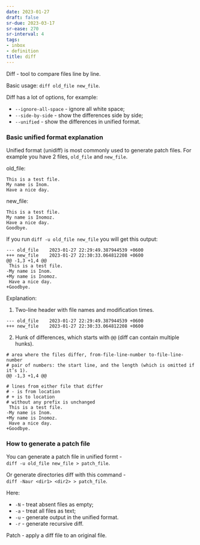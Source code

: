 ```yaml
---
date: 2023-01-27
draft: false
sr-due: 2023-03-17
sr-ease: 270
sr-interval: 4
tags:
- inbox
- definition
title: diff
---
```

   
Diff - tool to compare files line by line.   
   
Basic usage: `diff old_file new_file`.   
   
Diff has a lot of options, for example:   
   
   
- `--ignore-all-space` - ignore all white space;   
- `--side-by-side` - show the differences side by side;   
- `--unified` - show the differences in unified format.   
   
### Basic unified format explanation   
   
Unified format (unidiff) is most commonly used to generate patch files. For   
example you have 2 files, `old_file` and `new_file`.   
   
old_file:   
   
```
This is a test file.
My name is Inom.
Have a nice day.
```
   
   
new_file:   
   
```
This is a test file.
My name is Inomoz.
Have a nice day.
Goodbye.
```
   
   
If you run `diff -u old_file new_file` you will get this output:   
   
```
--- old_file	2023-01-27 22:29:49.387944539 +0600
+++ new_file	2023-01-27 22:30:33.064812208 +0600
@@ -1,3 +1,4 @@
 This is a test file.
-My name is Inom.
+My name is Inomoz.
 Have a nice day.
+Goodbye.
```
   
   
Explanation:   
   
1. Two-line header with file names and modification times.   
   
```
--- old_file	2023-01-27 22:29:49.387944539 +0600
+++ new_file	2023-01-27 22:30:33.064812208 +0600
```
   
   
2. Hunk of differences, which starts with `@@` (diff can contain multiple   
   hunks).   
   
```
# area where the files differ, from-file-line-number to-file-line-number
# pair of numbers: the start line, and the length (which is omitted if it’s 1).
@@ -1,3 +1,4 @@

# lines from either file that differ
# - is from location
# + is to location
# without any prefix is unchanged
 This is a test file.
-My name is Inom.
+My name is Inomoz.
 Have a nice day.
+Goodbye.
```
   
   
### How to generate a patch file   
   
You can generate a patch file in unified formt -   
`diff -u old_file new_file > patch_file`.   
   
Or generate directories diff with this command -   
`diff -Naur <dir1> <dir2> > patch_file`.   
   
Here:   
   
   
- `-N` - treat absent files as empty;   
- `-a` - treat all files as text;   
- `-u` - generate output in the unified format.   
- `-r` - generate recursive diff.   
   
Patch - apply a diff file to an original file.